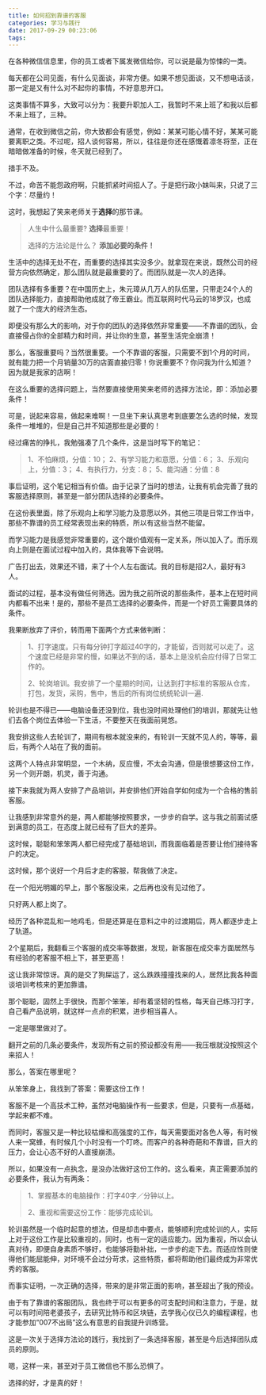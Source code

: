 ```yaml
---
title: 如何招到靠谱的客服
categories: 学习与践行
date: 2017-09-29 00:23:06
tags:
---
```

在各种微信信息里，你的员工或者下属发微信给你，可以说是最为惊悚的一类。

每天都在公司见面，有什么见面谈，非常方便。如果不想见面谈，又不想电话谈，那一定是又有什么对不起你的事情，不好意思开口。

这类事情不算多，大致可以分为：我要升职加人工，我暂时不来上班了和我以后都不来上班了，三种。

通常，在收到微信之前，你大致都会有感觉，例如：某某可能心情不好，某某可能要离职之类。不过呢，招人谈何容易，所以，往往是你还在感慨着凛冬将至，正在暗暗做准备的时候，冬天就已经到了。

措手不及。
<!--more-->
不过，命苦不能怨政府啊，只能抓紧时间招人了。于是把行政小妹叫来，只说了三个字：尽量约！

这时，我想起了笑来老师关于**选择**的那节课。

> 人生中什么最重要?
**选择**最重要！
>
>选择的方法论是什么？
**添加必要的条件！**

生活中的选择无处不在，而重要的选择其实没多少。就拿现在来说，既然公司的经营方向依然确定，那么团队就是最重要的了。而团队就是一次人的选择。

团队选择有多重要？在中国历史上，朱元璋从几万人的队伍里，只带走24个人的团队选择能力，直接帮助他成就了帝王霸业。而互联网时代马云的18罗汉，也成就了一个庞大的经济生态。

即便没有那么大的影响，对于你的团队的选择依然非常重要——不靠谱的团队，会直接侵占你的全部精力和时间，并让你的生意，甚至生活完全崩溃！

那么，客服重要吗？当然很重要。一个不靠谱的客服，只需要不到1个月的时间，就有能力把一个月销量30万的店面直接归零！你说重要不？你问我为什么知道？因为就是我家的店啊！

在这么重要的选择问题上，当然要直接使用笑来老师的选择方法论，即：添加必要条件！

可是，说起来容易，做起来难啊！一旦坐下来认真思考到底要怎么选的时候，发现条件一堆堆的，但是自己并不知道那些是必要的！

经过痛苦的挣扎，我勉强凑了几个条件，这是当时写下的笔记：

> 1、不怕麻烦，分值：10；
2、有学习能力和意愿，分值：6；
3、乐观向上，分值：3；
4、有执行力，分支：8；
5、能沟通：分值：8

事后证明，这个笔记相当有价值。由于记录了当时的想法，让我有机会完善了我的客服选择原则，甚至是一部分团队选择的必要条件。

在这份表里面，除了乐观向上和学习能力及意愿以外，其他三项是日常工作当中，那些不靠谱的员工经常表现出来的特质，所以有这些当然不能留。

而学习能力是我感觉非常重要的，这个跟价值观有一定关系，所以加入了。而乐观向上则是在面试过程中加入的，具体我等下会说明。

广告打出去，效果还不错，来了十个人左右面试。我的目标是招2人，最好有3人。

面试的过程，基本没有做任何筛选。因为我之前所说的那些条件，基本上在短时间内都看不出来！是的，那些不是员工选择的必要条件，而是一个好员工需要具体的条件。

我果断放弃了评价，转而用下面两个方式来做判断：

> 1、打字速度。只有每分钟打字超过40字的，才能留，否则就可以走了。这个速度已经是非常的慢，如果达不到的话，基本上是没机会应付得了日常工作的。
> 
> 2、轮岗培训。我安排了一个星期的时间，让达到打字标准的客服从仓库，打包，发货，采购，售中，售后的所有岗位统统轮训一遍.

轮训也是不得已——电脑设备还没到位，我也没时间处理他们的培训，那就先让他们去各个岗位去体验一下生活，不要整天在我面前晃悠。

我安排这些人去轮训了，期间有根本就没来的，有轮训一天就不见人的，等等，最后，有两个人站在了我的面前。

这两个人特点非常明显，一个木纳，反应慢，不太会沟通，但是很想要这份工作，另一个则开朗，机灵，善于沟通。

接下来我就为两人安排了产品培训，并安排他们开始自学如何成为一个合格的售前客服。

让我感到非常意外的是，两人都能够按照要求，一步步的自学。这与我之前面试感到满意的员工，在态度上就已经有了巨大的差异。

这时候，聪聪和笨笨两人都已经完成了基础培训，而我面临着是否要让他们接待客户的决定。

这时候，那个说好一个月后才走的客服，帮我做了决定。

在一个阳光明媚的早上，那个客服没来，之后再也没有见过他了。

只好两人都上岗了。

经历了各种混乱和一地鸡毛，但是还算是在意料之中的过渡期后，两人都逐步走上了轨道。

2个星期后，我翻看三个客服的成交率等数据，发现，新客服在成交率方面居然与有经验的老客服不相上下，甚至更高！

这让我非常惊讶。真的是交了狗屎运了，这么跌跌撞撞找来的人，居然比我各种面谈培训考核来的更加靠谱。

那个聪聪，固然上手很快，而那个笨笨，却有着坚韧的性格，每天自己练习打字，自己看产品说明，就这样一点点的积累，进步相当喜人。

一定是哪里做对了。

翻开之前的几条必要条件，发现所有之前的预设都没有用——我压根就没按照这个来招人！

那么，答案在哪里呢？

从笨笨身上，我找到了答案：需要这份工作！

客服不是一个高技术工种，虽然对电脑操作有一些要求，但是，只要有一点基础，学起来都不难。

而同时，客服又是一种比较枯燥和高强度的工作，每天需要面对各色人等，有时候人来一窝蜂，有时候几个小时没有一个叮咚。而客户的各种奇葩和不靠谱，巨大的压力，会让心态不好的人直接崩溃。

所以，如果没有一点执念，是没办法做好这份工作的。这么看来，真正需要添加的必要条件，我认为有两条：

> 1、掌握基本的电脑操作：打字40字／分钟以上。
> 
> 2、重视和需要这份工作：能够完成轮训。

轮训虽然是一个临时起意的想法，但是却击中要点，能够顺利完成轮训的人，实际上对于这份工作是比较重视的，同时，也有一定的适应能力。因为重视，所以会认真对待，即便自身素质不够好，也能够将勤补拙，一步步的走下去。而适应性则使得他们能屈能伸，对环境不会过分苛求，这些特质，都将帮助他们最终成为非常优秀的客服。

而事实证明，一次正确的选择，带来的是非常正面的影响，甚至超出了我的预设。

由于有了靠谱的客服团队，我也终于可以有更多的可支配时间和注意力，于是，就可以有时间陪老婆孩子，去研究比特币和区块链，去学我心仪已久的编程课程，也才能参加“007不出局”这么有意思的自我提升训练营。

这是一次关于选择方法论的践行，我找到了一条选择客服，甚至是今后选择团队成员的原则。

嗯，这样一来，甚至对于员工微信也不那么恐惧了。

选择的好，才是真的好！